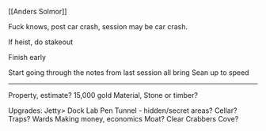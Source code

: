 [[Anders Solmor]]

Fuck knows, post car crash, session may be car crash.

If heist, do stakeout

Finish early

Start going through the notes from last session all bring Sean up to speed



<hr>


Property, estimate? 15,000 gold
Material, Stone or timber?

Upgrades:
	Jetty> Dock
	Lab
	Pen
	Tunnel - hidden/secret areas? 
	Cellar?
	Traps?
	Wards
	Making money, economics
	Moat?
Clear Crabbers Cove? 